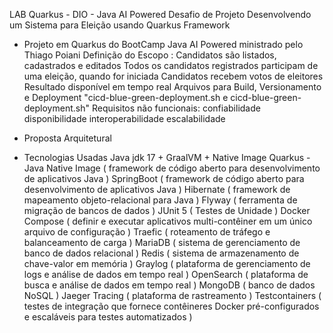LAB Quarkus - DIO - Java AI Powered
Desafio de Projeto
Desenvolvendo um Sistema para Eleição usando Quarkus Framework
- Projeto em Quarkus do BootCamp Java AI Powered ministrado pelo Thiago Poiani
Definição do Escopo :
Candidatos são listados, cadastrados e editados
Todos os candidatos registrados participam de uma eleição, quando for iniciada
Candidatos recebem votos de eleitores
Resultado disponível em tempo real
Arquivos para Build, Versionamento e Deployment "cicd-blue-green-deployment.sh e cicd-blue-green-deployment.sh"
Requisitos não funcionais:
confiabilidade
disponibilidade
interoperabilidade
escalabilidade
- Proposta Arquitetural


- Tecnologias Usadas
Java jdk 17 + GraalVM + Native Image
Quarkus - Java Native Image ( framework de código aberto para desenvolvimento de aplicativos Java )
SpringBoot ( framework de código aberto para desenvolvimento de aplicativos Java )
Hibernate ( framework de mapeamento objeto-relacional para Java )
Flyway ( ferramenta de migração de bancos de dados )
JUnit 5 ( Testes de Unidade )
Docker Compose ( definir e executar aplicativos multi-contêiner em um único arquivo de configuração )
Traefic ( roteamento de tráfego e balanceamento de carga )
MariaDB ( sistema de gerenciamento de banco de dados relacional )
Redis ( sistema de armazenamento de chave-valor em memória )
Graylog ( plataforma de gerenciamento de logs e análise de dados em tempo real )
OpenSearch ( plataforma de busca e análise de dados em tempo real )
MongoDB ( banco de dados NoSQL )
Jaeger Tracing ( plataforma de rastreamento )
Testcontainers ( testes de integração que fornece contêineres Docker pré-configurados e escaláveis para testes automatizados )
